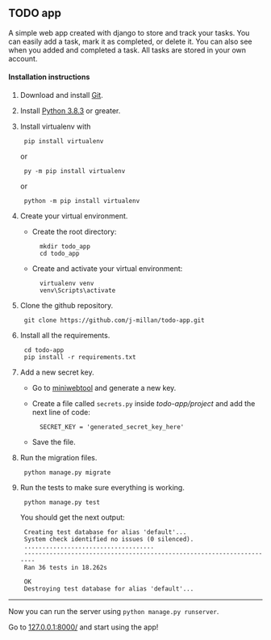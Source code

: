 ## TODO app

A simple web app created with django to store and track your tasks. You can easily add a task, mark it as completed, or delete it. You can also see when you added and completed a task. All tasks are stored in your own account.

#### Installation instructions

1. Download and install [Git](https://git-scm.com/downloads).

2. Install [Python 3.8.3](https://www.python.org/downloads/release/python-383/) or greater.

3. Install virtualenv with

		pip install virtualenv

    or

		py -m pip install virtualenv

    or

		python -m pip install virtualenv

4. Create your virtual environment.
	
	- Create the root directory:

			mkdir todo_app
			cd todo_app
	
	- Create and activate your virtual environment:

			virtualenv venv
			venv\Scripts\activate
	
5. Clone the github repository.

		git clone https://github.com/j-millan/todo-app.git

6. Install all the requirements.

		cd todo-app
		pip install -r requirements.txt

7. Add a new secret key.
	
	- Go to [miniwebtool](https://miniwebtool.com/django-secret-key-generator/) and generate a new key.

	- Create a file called `secrets.py` inside *todo-app/project* and add the next line of code:

			SECRET_KEY = 'generated_secret_key_here'

	- Save the file.

8. Run the migration files.
	
		python manage.py migrate

9. Run the tests to make sure everything is working.
		
		python manage.py test

	You should get the next output:

		Creating test database for alias 'default'...
		System check identified no issues (0 silenced).
		....................................
		----------------------------------------------------------------------
		Ran 36 tests in 18.262s

		OK
		Destroying test database for alias 'default'...

***

Now you can run the server using `python manage.py runserver`.

Go to [127.0.0.1:8000/](http://127.0.0.1:8000/) and start using the app!
